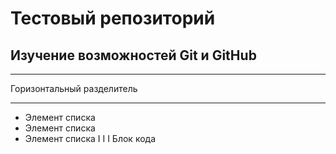 # Тестовый репозиторий
## Изучение возможностей Git и GitHub
***
Горизонтальный разделитель
***
* Элемент списка
* Элемент списка
* Элемент списка
I I I
Блок кода
